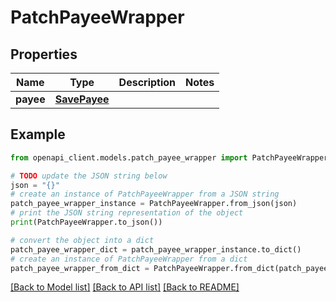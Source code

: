 # PatchPayeeWrapper


## Properties

Name | Type | Description | Notes
------------ | ------------- | ------------- | -------------
**payee** | [**SavePayee**](SavePayee.md) |  | 

## Example

```python
from openapi_client.models.patch_payee_wrapper import PatchPayeeWrapper

# TODO update the JSON string below
json = "{}"
# create an instance of PatchPayeeWrapper from a JSON string
patch_payee_wrapper_instance = PatchPayeeWrapper.from_json(json)
# print the JSON string representation of the object
print(PatchPayeeWrapper.to_json())

# convert the object into a dict
patch_payee_wrapper_dict = patch_payee_wrapper_instance.to_dict()
# create an instance of PatchPayeeWrapper from a dict
patch_payee_wrapper_from_dict = PatchPayeeWrapper.from_dict(patch_payee_wrapper_dict)
```
[[Back to Model list]](../README.md#documentation-for-models) [[Back to API list]](../README.md#documentation-for-api-endpoints) [[Back to README]](../README.md)


